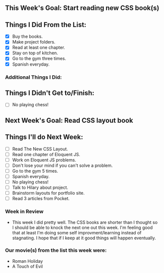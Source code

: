 ## This Week's Goal: Start reading new CSS book(s)

## Things I Did From the List:

- [x] Buy the books.
- [x] Make project folders.
- [x] Read at least one chapter.
- [x] Stay on top of kitchen.
- [x] Go to the gym three times.
- [x] Spanish everyday.

### Additional Things I Did:

## Things I Didn't Get to/Finish:

- [ ] No playing chess!

## Next Week's Goal: Read CSS layout book

## Things I'll do Next Week:

- [ ] Read The New CSS Layout.
- [ ] Read one chapter of Eloquent JS.
- [ ] Work on Eloquent JS problems.
- [ ] Don't lose your mind if you can't solve a problem.
- [ ] Go to the gym 5 times.
- [ ] Spanish everyday.
- [ ] No playing chess!
- [ ] Talk to Hilary about project.
- [ ] Brainstorm layouts for portfolio site.
- [ ] Read 3 articles from Pocket.

### Week in Review

- This week I did pretty well. The CSS books are shorter than I thought so I should be able to knock the next one out this week. I'm feeling good that at least I'm doing some self improvment/learning instead of stagnating. I hope that if I keep at it good things will happen eventually. 

### Our movie(s) from the list this week were:

- Roman Holiday
- A Touch of Evil